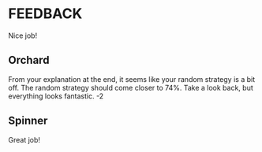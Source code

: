 # FEEDBACK

Nice job!

## Orchard
From your explanation at the end, it seems like your random strategy is a bit off. 
The random strategy should come closer to 74%. Take a look back, but everything looks fantastic. -2

## Spinner

Great job!
